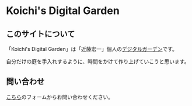 # Koichi's Digital Garden

## このサイトについて
「Koichi's Digital Garden」は「近藤宏一」個人の[デジタルガーデン](./notes/digital-garden)です。

自分だけの庭を手入れするように、時間をかけて作り上げていこうと思います。

## 問い合わせ
[こちら](https://forms.gle/M5kwbKQJ5SQz1bKF9)のフォームからお問い合わせください。
